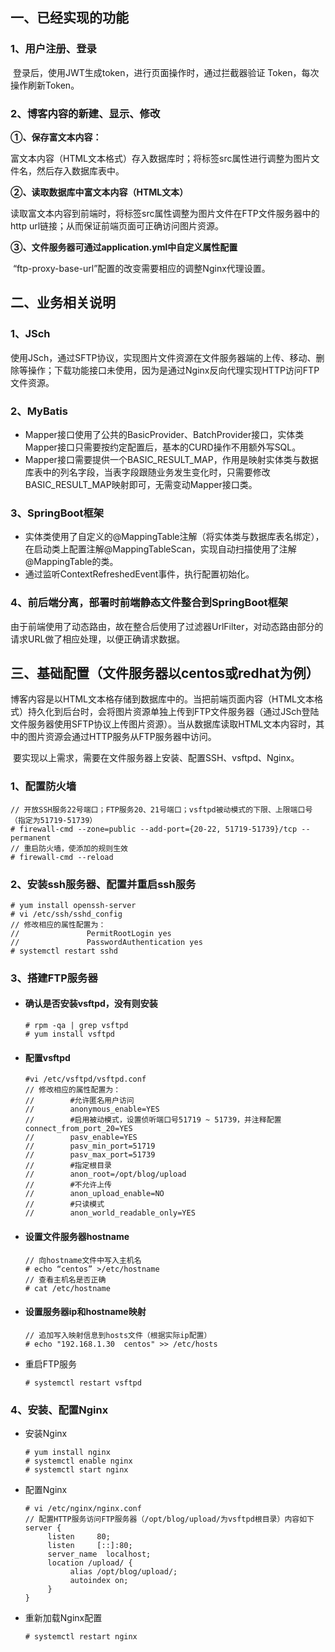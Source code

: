 
## 一、已经实现的功能

### 1、用户注册、登录

​        登录后，使用JWT生成token，进行页面操作时，通过拦截器验证 Token，每次操作刷新Token。

### 2、博客内容的新建、显示、修改

**①、保存富文本内容：**

​        富文本内容（HTML文本格式）存入数据库时；将<img>标签src属性进行调整为图片文件名，然后存入数据库表中。

**②、读取数据库中富文本内容（HTML文本）**

​        读取富文本内容到前端时，将<img>标签src属性调整为图片文件在FTP文件服务器中的http url链接；从而保证前端页面可正确访问图片资源。

**③、文件服务器可通过application.yml中自定义属性配置**

​        “ftp-proxy-base-url”配置的改变需要相应的调整Nginx代理设置。




## 二、业务相关说明

### 1、JSch

​        使用JSch，通过SFTP协议，实现图片文件资源在文件服务器端的上传、移动、删除等操作；下载功能接口未使用，因为是通过Nginx反向代理实现HTTP访问FTP文件资源。

### 2、MyBatis

* Mapper接口使用了公共的BasicProvider、BatchProvider接口，实体类Mapper接口只需要按约定配置后，基本的CURD操作不用额外写SQL。
* Mapper接口需要提供一个BASIC_RESULT_MAP，作用是映射实体类与数据库表中的列名字段，当表字段跟随业务发生变化时，只需要修改BASIC_RESULT_MAP映射即可，无需变动Mapper接口类。

### 3、SpringBoot框架

* 实体类使用了自定义的@MappingTable注解（将实体类与数据库表名绑定），在启动类上配置注解@MappingTableScan，实现自动扫描使用了注解@MappingTable的类。
* 通过监听ContextRefreshedEvent事件，执行配置初始化。

###  4、前后端分离，部署时前端静态文件整合到SpringBoot框架

​        由于前端使用了动态路由，故在整合后使用了过滤器UrlFilter，对动态路由部分的请求URL做了相应处理，以便正确请求数据。




## 三、基础配置（文件服务器以centos或redhat为例）

​        博客内容是以HTML文本格存储到数据库中的。当把前端页面内容（HTML文本格式）持久化到后台时，会将图片资源单独上传到FTP文件服务器（通过JSch登陆文件服务器使用SFTP协议上传图片资源）。当从数据库读取HTML文本内容时，其中的图片资源会通过HTTP服务从FTP服务器中访问。

​        要实现以上需求，需要在文件服务器上安装、配置SSH、vsftpd、Nginx。

### **1、配置防火墙**

```shell
// 开放SSH服务22号端口；FTP服务20、21号端口；vsftpd被动模式的下限、上限端口号（指定为51719-51739）
# firewall-cmd --zone=public --add-port={20-22, 51719-51739}/tcp --permanent
// 重启防火墙，使添加的规则生效
# firewall-cmd --reload
```

### **2、安装ssh服务器、配置并重启ssh服务**

```shell
# yum install openssh-server
# vi /etc/ssh/sshd_config
// 修改相应的属性配置为：
//               PermitRootLogin yes 
//               PasswordAuthentication yes
# systemctl restart sshd
```

### **3、搭建FTP服务器**

- #### 确认是否安装vsftpd，没有则安装

  ```shell
  # rpm -qa | grep vsftpd
  # yum install vsftpd
  ```

- #### 配置vsftpd

  ```shell
  #vi /etc/vsftpd/vsftpd.conf
  // 修改相应的属性配置为：
  //        #允许匿名用户访问
  //        anonymous_enable=YES
  //        #启用被动模式，设置侦听端口号51719 ~ 51739，并注释配置connect_from_port_20=YES
  //        pasv_enable=YES
  //        pasv_min_port=51719
  //        pasv_max_port=51739
  //        #指定根目录
  //        anon_root=/opt/blog/upload
  //        #不允许上传
  //        anon_upload_enable=NO
  //        #只读模式
  //        anon_world_readable_only=YES
  ```

- #### 设置文件服务器hostname

  ```shell
  // 向hostname文件中写入主机名
  # echo “centos” >/etc/hostname
  // 查看主机名是否正确
  # cat /etc/hostname
  ```

- #### 设置服务器ip和hostname映射

  ```shell
  // 追加写入映射信息到hosts文件（根据实际ip配置）
  # echo "192.168.1.30  centos" >> /etc/hosts
  ```

- 重启FTP服务

  ```shell
  # systemctl restart vsftpd
  ```

### **4、安装、配置Nginx**

- 安装Nginx

  ```shell
  # yum install nginx
  # systemctl enable nginx
  # systemctl start nginx
  ```

- 配置Nginx

  ```shell
  # vi /etc/nginx/nginx.conf
  // 配置HTTP服务访问FTP服务器（/opt/blog/upload/为vsftpd根目录）内容如下
  server {
       listen     80;
       listen     [::]:80;
       server_name  localhost;    
       location /upload/ {
            alias /opt/blog/upload/;
            autoindex on;
       }
  }
  ```

- 重新加载Nginx配置

  ```
  # systemctl restart nginx
  ```
